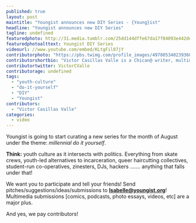 ```yaml
---
published: true
layout: post
maintitle: "Youngist announces new DIY Series - {Young}ist"
headline: "Youngist announces new DIY Series"
tagline: undefined
featuredphoto: http://31.media.tumblr.com/25dd144dffe67da17f84093e442deb74/tumblr_n9jgbcagFU1sm7wrao1_r1_1280.jpg
featuredphotoalttext: Youngist DIY Series
videourl: //www.youtube.com/embed/KLtgFil07jY
contributorphoto: "https://pbs.twimg.com/profile_images/497805340239360000/Munp5VCa.jpeg"
contributorshortbio: "Victor Casillas Valle is a Chican@ writer, multimedia journalist, radio host, editor, poet, musician, and music industry professional." 
contributortwitter: VictorCValle
contributorage: undefined
tags: 
  - "youth-culture"
  - "do-it-yourself"
  - "DIY"
  - "Youngist"
contributors: 
  - "Victor Casillas Valle"
categories: 
  - video
---
```


Youngist is going to start curating a new series for the month of August under the theme: _millennial do it yourself_. 

**Think:** youth culture as it intersects with politics. Everything from skate crews, youth-led alternatives to incarceration, queer haircutting collectives, student-run co-operatives, zinesters, DJs, hackers ....... anything that falls under that!

We want you to participate and tell your friends! Send pitches/suggestions/ideas/submissions to **Isabelle@youngist.org**! Multimedia submissions [comics, podcasts, photo essays, videos, etc] are a major plus. 

And yes, we pay contributors!
